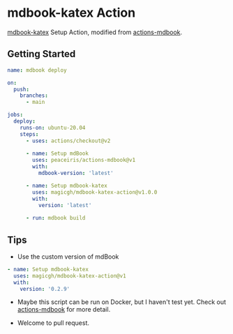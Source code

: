 # mdbook-katex Action

[mdbook-katex](https://github.com/lzanini/mdbook-katex) Setup Action, modified from [actions-mdbook](https://github.com/peaceiris/actions-mdbook).

## Getting Started

```yaml
name: mdbook deploy

on:
  push:
    branches:
      - main

jobs:
  deploy:
    runs-on: ubuntu-20.04
    steps:
      - uses: actions/checkout@v2
      
      - name: Setup mdBook
        uses: peaceiris/actions-mdbook@v1
        with:
          mdbook-version: 'latest'

      - name: Setup mdbook-katex
        uses: magicgh/mdbook-katex-action@v1.0.0
        with:
          version: 'latest'
      
      - run: mdbook build
```

## Tips

* Use the custom version of mdBook

```yaml
- name: Setup mdbook-katex
  uses: magicgh/mdbook-katex-action@v1
  with:
    version: '0.2.9'
```

* Maybe this script can be run on Docker, but I haven't test yet. Check out [actions-mdbook](https://github.com/peaceiris/actions-mdbook#readme) for more detail.

* Welcome to pull request.

